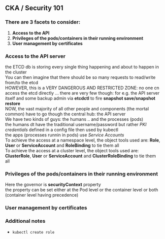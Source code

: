 ## CKA / Security 101
### There are 3 facets to consider:
  1. **Access to the API**
  2. **Privileges of the pods/containers in their running environment**
  3. **User management by certificates**
### Access to the API server  

the ETCD db is storing every single thing happening and about to happen in the cluster  
You can then imagine that there should be so many requests to read/write from/to the etcd  
HOWEVER, this is a VERY DANGEROUS AND RESTRICTED ZONE: no one cn access the etcd directly ... there are very few though: for e.g. the API server itself and some backup admin via **etcdctl** to fire **snapshot save/snapshot restore**  
NOW, the vast majority of all other people and components (the mortal common) have to go though the central hub: the API server  
We have two kinds of guys: the humans .. and the processes (pods)    
the humans dt have the traditional username/password but rather *PKI credentials* defined in a config file then used by kubectl   
the apps (processes runnin in pods) use *Service Accounts*  
To achieve the access at a namespace level, the object tools used are: **Role**, **User** or **ServiceAccount** and **RoleBinding** to tie them all  
To achieve the access at a cluster level, the object tools used are: **ClusterRole**, **User** or **ServiceAccount** and **ClusterRoleBinding** to tie them all  

### Privileges of the pods/containers in their running environment

Here the governor is **securityContext** property  
the property can be set either at the Pod level or the container level or both (container level having precedence)  

### User management by certificates  

### Additional notes  
* `kubectl create role`


